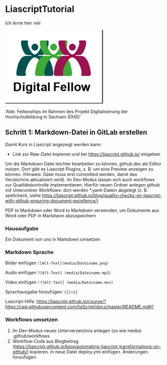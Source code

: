 # LiascriptTutorial

Ich lerne hier viel

![Fellow-Logo](Fellow_Icon_Schrift-unten.png)

'Abb: Fellwoships im Rahmen des Projekt Digitalisierung der Hochschulbildung in Sachsen (DHS)'

## Schritt 1: Markdown-Datei in GitLab erstellen

Damit Kurs in Liascript angezeigt werden kann: 

- Link zur Raw-Datei kopieren und bei https://liascript.github.io/ eingeben

Um die Markdown Datei leichter bearbeiten zu können, github.dev als Editor nutzen. Dort gibt es Liascript Plugins, z. B. um eine Preview anzeigen zu können. (Hinweis: Datei muss erst committed werden, damit das Verzeichnis aktualisiert wird).
Im Dev-Modus lassen sich auch workflows zur Qualitätskontrolle implementieren. Hierfür neuen Ordner anlegen github mit Unterordner Workflows: dort werden *.yaml-Datein abgelegt (z. B. spellcheck, siehe https://liascript.github.io/blog/quality-checks-on-liascript-with-github-ensuring-document-excellence/)

PDF to Markdown oder Word to Markdown  verwenden, um Dokumente aus Word oder PDF in Markdwon abzuspeichern

### Hausaufgabe
Ein Dokument von uns in Markdown umsetzen

### Markdown Sprache

Bilder einfügen `![Alt-Text](media/Dateiname.png)`

Audio einfügen `?[Alt-Text] (media/Dateiname.mp3)`

Video einfügen `!?[Alt-Text] (media/Dateiname.mov)`

Sprachausgabe hinzufügen: `{{|>}}`

Liascript-Hilfe: https://liascript.github.io/course/?https://raw.githubusercontent.com/liaScript/docs/master/README.md#1

### Workflows umsetzen
1) Im Dev-Modus neues Unterverzeichnis anlegen (so wie media) .github/workflows
2) Workflow-Code aus Blogbeitrag (https://liascript.github.io/blog/automating-liascript-transformations-on-github/) kopieren. In neue Datei deploy.yml einfügen. Änderungen hinzufügen.
